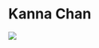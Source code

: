 # Kanna Chan

<img align='center' src="![image](https://user-images.githubusercontent.com/68690233/125222011-cfb47e00-e2e6-11eb-9f35-a99342ce97ce.png)">
